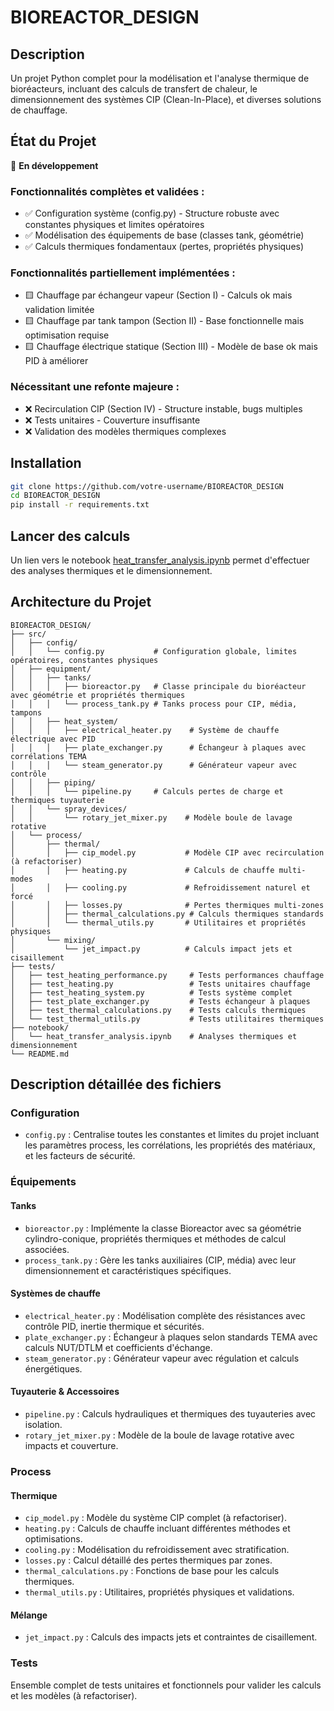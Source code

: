 # BIOREACTOR_DESIGN

## Description
Un projet Python complet pour la modélisation et l'analyse thermique de bioréacteurs, incluant des calculs de transfert de chaleur, le dimensionnement des systèmes CIP (Clean-In-Place), et diverses solutions de chauffage.

## État du Projet
🚧 **En développement**

### Fonctionnalités complètes et validées :  
- ✅ Configuration système (config.py) - Structure robuste avec constantes physiques et limites opératoires  
- ✅ Modélisation des équipements de base (classes tank, géométrie)  
- ✅ Calculs thermiques fondamentaux (pertes, propriétés physiques)  

### Fonctionnalités partiellement implémentées :  
- 🟨 Chauffage par échangeur vapeur (Section I) - Calculs ok mais validation limitée  
- 🟨 Chauffage par tank tampon (Section II) - Base fonctionnelle mais optimisation requise  
- 🟨 Chauffage électrique statique (Section III) - Modèle de base ok mais PID à améliorer  

### Nécessitant une refonte majeure :  
- ❌ Recirculation CIP (Section IV) - Structure instable, bugs multiples  
- ❌ Tests unitaires - Couverture insuffisante  
- ❌ Validation des modèles thermiques complexes

## Installation
```bash
git clone https://github.com/votre-username/BIOREACTOR_DESIGN
cd BIOREACTOR_DESIGN
pip install -r requirements.txt
```
## Lancer des calculs
Un lien vers le notebook [heat_transfer_analysis.ipynb](notebooks/heat_transfer_analysis.ipynb) permet d'effectuer des analyses thermiques et le dimensionnement.

## Architecture du Projet
```plaintext
BIOREACTOR_DESIGN/
├── src/
│   ├── config/
│   │   └── config.py           # Configuration globale, limites opératoires, constantes physiques
│   ├── equipment/
│   │   ├── tanks/
│   │   │   ├── bioreactor.py   # Classe principale du bioréacteur avec géométrie et propriétés thermiques
│   │   │   └── process_tank.py # Tanks process pour CIP, média, tampons
│   │   ├── heat_system/
│   │   │   ├── electrical_heater.py    # Système de chauffe électrique avec PID
│   │   │   ├── plate_exchanger.py      # Échangeur à plaques avec corrélations TEMA
│   │   │   └── steam_generator.py      # Générateur vapeur avec contrôle
│   │   ├── piping/
│   │   │   └── pipeline.py     # Calculs pertes de charge et thermiques tuyauterie
│   │   └── spray_devices/
│   │       └── rotary_jet_mixer.py    # Modèle boule de lavage rotative
│   └── process/
│       ├── thermal/
│       │   ├── cip_model.py           # Modèle CIP avec recirculation (à refactoriser)
│       │   ├── heating.py             # Calculs de chauffe multi-modes
│       │   ├── cooling.py             # Refroidissement naturel et forcé
│       │   ├── losses.py              # Pertes thermiques multi-zones
│       │   ├── thermal_calculations.py # Calculs thermiques standards
│       │   └── thermal_utils.py       # Utilitaires et propriétés physiques
│       └── mixing/
│           └── jet_impact.py          # Calculs impact jets et cisaillement
├── tests/
│   ├── test_heating_performance.py     # Tests performances chauffage
│   ├── test_heating.py                 # Tests unitaires chauffage
│   ├── test_heating_system.py          # Tests système complet
│   ├── test_plate_exchanger.py         # Tests échangeur à plaques
│   ├── test_thermal_calculations.py    # Tests calculs thermiques
│   └── test_thermal_utils.py           # Tests utilitaires thermiques
├── notebook/
│   └── heat_transfer_analysis.ipynb    # Analyses thermiques et dimensionnement
└── README.md
```

## Description détaillée des fichiers

### Configuration
- `config.py` : Centralise toutes les constantes et limites du projet incluant les paramètres process, les corrélations, les propriétés des matériaux, et les facteurs de sécurité.

### Équipements

#### Tanks
- `bioreactor.py` : Implémente la classe Bioreactor avec sa géométrie cylindro-conique, propriétés thermiques et méthodes de calcul associées.
- `process_tank.py` : Gère les tanks auxiliaires (CIP, média) avec leur dimensionnement et caractéristiques spécifiques.

#### Systèmes de chauffe
- `electrical_heater.py` : Modélisation complète des résistances avec contrôle PID, inertie thermique et sécurités.
- `plate_exchanger.py` : Échangeur à plaques selon standards TEMA avec calculs NUT/DTLM et coefficients d'échange.
- `steam_generator.py` : Générateur vapeur avec régulation et calculs énergétiques.

#### Tuyauterie & Accessoires
- `pipeline.py` : Calculs hydrauliques et thermiques des tuyauteries avec isolation.
- `rotary_jet_mixer.py` : Modèle de la boule de lavage rotative avec impacts et couverture.

### Process

#### Thermique
- `cip_model.py` : Modèle du système CIP complet (à refactoriser).
- `heating.py` : Calculs de chauffe incluant différentes méthodes et optimisations.
- `cooling.py` : Modélisation du refroidissement avec stratification.
- `losses.py` : Calcul détaillé des pertes thermiques par zones.
- `thermal_calculations.py` : Fonctions de base pour les calculs thermiques.
- `thermal_utils.py` : Utilitaires, propriétés physiques et validations.

#### Mélange
- `jet_impact.py` : Calculs des impacts jets et contraintes de cisaillement.

### Tests
Ensemble complet de tests unitaires et fonctionnels pour valider les calculs et les modèles (à refactoriser).

